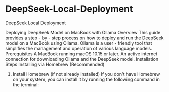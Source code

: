 
# DeepSeek-Local-Deployment
DeepSeek Local Deployment 


Deploying DeepSeek Model on MacBook with Ollama
Overview
This guide provides a step - by - step process on how to deploy and run the DeepSeek model on a MacBook using Ollama. Ollama is a user - friendly tool that simplifies the management and operation of various language models.
Prerequisites
A MacBook running macOS 10.15 or later.
An active internet connection for downloading Ollama and the DeepSeek model.
Installation Steps
Installing via Homebrew (Recommended)
1. Install Homebrew (if not already installed)
If you don't have Homebrew on your system, you can install it by running the following command in the terminal:
